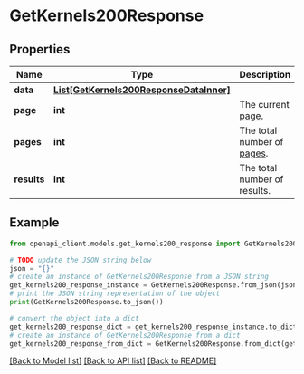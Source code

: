 # GetKernels200Response


## Properties

Name | Type | Description | Notes
------------ | ------------- | ------------- | -------------
**data** | [**List[GetKernels200ResponseDataInner]**](GetKernels200ResponseDataInner.md) |  | [optional] 
**page** | **int** | The current [page](https://techdocs.akamai.com/linode-api/reference/pagination). | [optional] [readonly] 
**pages** | **int** | The total number of [pages](https://techdocs.akamai.com/linode-api/reference/pagination). | [optional] [readonly] 
**results** | **int** | The total number of results. | [optional] [readonly] 

## Example

```python
from openapi_client.models.get_kernels200_response import GetKernels200Response

# TODO update the JSON string below
json = "{}"
# create an instance of GetKernels200Response from a JSON string
get_kernels200_response_instance = GetKernels200Response.from_json(json)
# print the JSON string representation of the object
print(GetKernels200Response.to_json())

# convert the object into a dict
get_kernels200_response_dict = get_kernels200_response_instance.to_dict()
# create an instance of GetKernels200Response from a dict
get_kernels200_response_from_dict = GetKernels200Response.from_dict(get_kernels200_response_dict)
```
[[Back to Model list]](../README.md#documentation-for-models) [[Back to API list]](../README.md#documentation-for-api-endpoints) [[Back to README]](../README.md)


